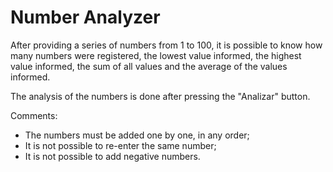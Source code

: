 # Number Analyzer

After providing a series of numbers from 1 to 100, it is possible to know how many numbers were registered, the lowest value informed, the highest value informed, the sum of all values and the average of the values informed. 

The analysis of the numbers is done after pressing the "Analizar" button.

Comments:

* The numbers must be added one by one, in any order;
* It is not possible to re-enter the same number;
* It is not possible to add negative numbers.
